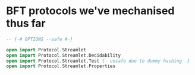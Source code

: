 # BFT protocols we've mechanised thus far
```agda
-- {-# OPTIONS --safe #-}

open import Protocol.Streamlet
open import Protocol.Streamlet.Decidability
open import Protocol.Streamlet.Test {- unsafe due to dummy hashing -}
open import Protocol.Streamlet.Properties
```
